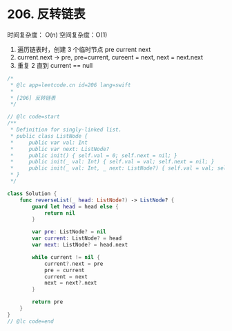 # 206. 反转链表
时间复杂度： O(n) 
空间复杂度：O(1)

1. 遍历链表时，创建 3 个临时节点 pre current next
2. current.next -> pre, pre=current, cureent = next, next = next.next
3. 重复 2 直到 current == null

```swift
/*
 * @lc app=leetcode.cn id=206 lang=swift
 *
 * [206] 反转链表
 */

// @lc code=start
/**
 * Definition for singly-linked list.
 * public class ListNode {
 *     public var val: Int
 *     public var next: ListNode?
 *     public init() { self.val = 0; self.next = nil; }
 *     public init(_ val: Int) { self.val = val; self.next = nil; }
 *     public init(_ val: Int, _ next: ListNode?) { self.val = val; self.next = next; }
 * }
 */

class Solution {
    func reverseList(_ head: ListNode?) -> ListNode? {
        guard let head = head else {
            return nil
        }

        var pre: ListNode? = nil
        var current: ListNode? = head
        var next: ListNode? = head.next

        while current != nil {
            current?.next = pre
            pre = current
            current = next
            next = next?.next
        }

        return pre
    }
}
// @lc code=end

```

